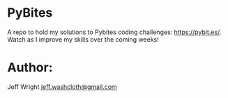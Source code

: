 # PyBites
A repo to hold my solutions to Pybites coding challenges: https://pybit.es/. Watch as I improve my skills over the coming weeks!

# Author:
Jeff Wright <jeff.washcloth@gmail.com>
